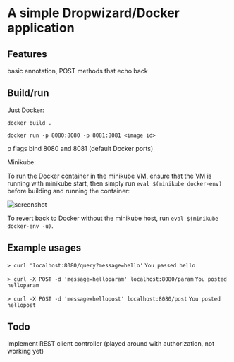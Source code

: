 # A simple Dropwizard/Docker application

## Features

basic annotation, POST methods that echo back

## Build/run

Just Docker:

`docker build .`

`docker run -p 8080:8080 -p 8081:8081 <image id>`

p flags bind 8080 and 8081 (default Docker ports)

Minikube:

To run the Docker container in the minikube VM, ensure that the VM is running with minikube start, then simply run `eval $(minikube docker-env)` before building and running the container:

![screenshot](https://i.imgur.com/OXERe9R.png)

To revert back to Docker without the minikube host, run `eval $(minikube docker-env -u)`.

## Example usages

`> curl 'localhost:8080/query?message=hello'`
`You passed hello`

`> curl -X POST -d 'message=helloparam' localhost:8080/param`
`You posted helloparam`

`> curl -X POST -d 'message=hellopost' localhost:8080/post`
`You posted hellopost`

## Todo
implement REST client controller (played around with authorization, not working yet)